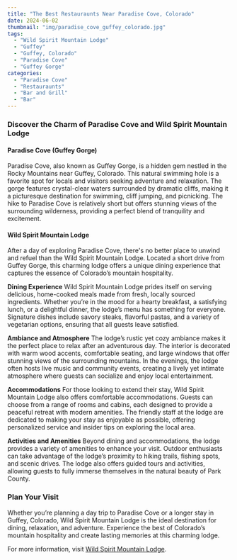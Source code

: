 ```yaml
---
title: "The Best Restauraunts Near Paradise Cove, Colorado"
date: 2024-06-02
thumbnail: "img/paradise_cove_guffey_colorado.jpg"
tags:
  - "Wild Spirit Mountain Lodge"
  - "Guffey"
  - "Guffey, Colorado"
  - "Paradise Cove"
  - "Guffey Gorge"
categories:
  - "Paradise Cove"
  - "Restauraunts"
  - "Bar and Grill"
  - "Bar"
---
```


### Discover the Charm of Paradise Cove and Wild Spirit Mountain Lodge

#### Paradise Cove (Guffey Gorge)
Paradise Cove, also known as Guffey Gorge, is a hidden gem nestled in the Rocky Mountains near Guffey, Colorado. This natural swimming hole is a favorite spot for locals and visitors seeking adventure and relaxation. The gorge features crystal-clear waters surrounded by dramatic cliffs, making it a picturesque destination for swimming, cliff jumping, and picnicking. The hike to Paradise Cove is relatively short but offers stunning views of the surrounding wilderness, providing a perfect blend of tranquility and excitement.

#### Wild Spirit Mountain Lodge
After a day of exploring Paradise Cove, there's no better place to unwind and refuel than the Wild Spirit Mountain Lodge. Located a short drive from Guffey Gorge, this charming lodge offers a unique dining experience that captures the essence of Colorado’s mountain hospitality.

**Dining Experience**
Wild Spirit Mountain Lodge prides itself on serving delicious, home-cooked meals made from fresh, locally sourced ingredients. Whether you’re in the mood for a hearty breakfast, a satisfying lunch, or a delightful dinner, the lodge’s menu has something for everyone. Signature dishes include savory steaks, flavorful pastas, and a variety of vegetarian options, ensuring that all guests leave satisfied.

**Ambiance and Atmosphere**
The lodge’s rustic yet cozy ambiance makes it the perfect place to relax after an adventurous day. The interior is decorated with warm wood accents, comfortable seating, and large windows that offer stunning views of the surrounding mountains. In the evenings, the lodge often hosts live music and community events, creating a lively yet intimate atmosphere where guests can socialize and enjoy local entertainment.

**Accommodations**
For those looking to extend their stay, Wild Spirit Mountain Lodge also offers comfortable accommodations. Guests can choose from a range of rooms and cabins, each designed to provide a peaceful retreat with modern amenities. The friendly staff at the lodge are dedicated to making your stay as enjoyable as possible, offering personalized service and insider tips on exploring the local area.

**Activities and Amenities**
Beyond dining and accommodations, the lodge provides a variety of amenities to enhance your visit. Outdoor enthusiasts can take advantage of the lodge’s proximity to hiking trails, fishing spots, and scenic drives. The lodge also offers guided tours and activities, allowing guests to fully immerse themselves in the natural beauty of Park County.

### Plan Your Visit
Whether you’re planning a day trip to Paradise Cove or a longer stay in Guffey, Colorado, Wild Spirit Mountain Lodge is the ideal destination for dining, relaxation, and adventure. Experience the best of Colorado’s mountain hospitality and create lasting memories at this charming lodge.

For more information, visit [Wild Spirit Mountain Lodge](https://wildspiritmountainlodge.com).